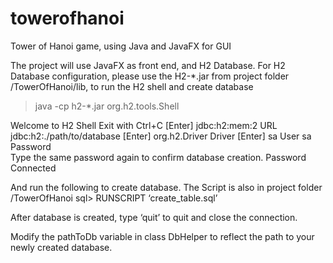 # towerofhanoi
Tower of Hanoi game, using Java and JavaFX for GUI


The project will use JavaFX as front end, and H2 Database. 
For H2 Database configuration, please use the H2-*.jar from project folder /TowerOfHanoi/lib, to run the H2 shell and create database

> java -cp h2-*.jar org.h2.tools.Shell

Welcome to H2 Shell
Exit with Ctrl+C
[Enter]   jdbc:h2:mem:2
URL       jdbc:h2:./path/to/database
[Enter]   org.h2.Driver
Driver
[Enter]   sa
User     sa
Password  
Type the same password again to confirm database creation.
Password 
Connected

And run the following to create database. The Script is also in project folder /TowerOfHanoi
sql> RUNSCRIPT ‘create_table.sql’

After database is created, type ‘quit’ to quit and close the connection.

Modify the pathToDb variable in class DbHelper to reflect the path to your newly created database.

